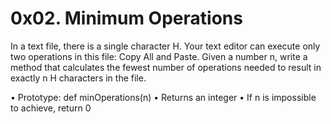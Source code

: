 # 0x02. Minimum Operations
In a text file, there is a single character H. Your text editor can execute only two operations in this file: Copy All and Paste. Given a number n, write a method that calculates the fewest number of operations needed to result in exactly n H characters in the file.

 • Prototype: def minOperations(n)
 • Returns an integer
 • If n is impossible to achieve, return 0
